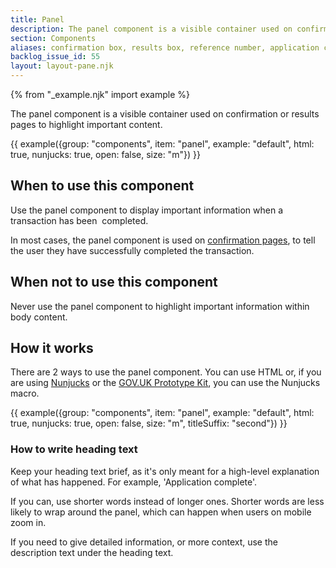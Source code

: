 ```yaml
---
title: Panel
description: The panel component is a visible container used on confirmation or results pages
section: Components
aliases: confirmation box, results box, reference number, application complete, application number
backlog_issue_id: 55
layout: layout-pane.njk
---
```


{% from "_example.njk" import example %}

The panel component is a visible container used on confirmation or results pages to highlight important content.

{{ example({group: "components", item: "panel", example: "default", html: true, nunjucks: true, open: false, size: "m"}) }}

## When to use this component

Use the panel component to display important information when a transaction has been&nbsp; completed.

In most cases, the panel component is used on [confirmation pages](/patterns/confirmation-pages/), to tell the user they have successfully completed the transaction.

## When not to use this component

Never use the panel component to highlight important information within body content.

## How it works

There are 2 ways to use the panel component. You can use HTML or, if you are using [Nunjucks](https://mozilla.github.io/nunjucks/) or the [GOV.UK Prototype Kit](https://prototype-kit.service.gov.uk), you can use the Nunjucks macro.

{{ example({group: "components", item: "panel", example: "default", html: true, nunjucks: true, open: false, size: "m", titleSuffix: "second"}) }}

### How to write heading text

Keep your heading text brief, as it's only meant for a high-level explanation of what has happened. For example, 'Application complete'.

If you can, use shorter words instead of longer ones. Shorter words are less likely to wrap around the panel, which can happen when users on mobile zoom in.

If you need to give detailed information, or more context, use the description text under the heading text.
